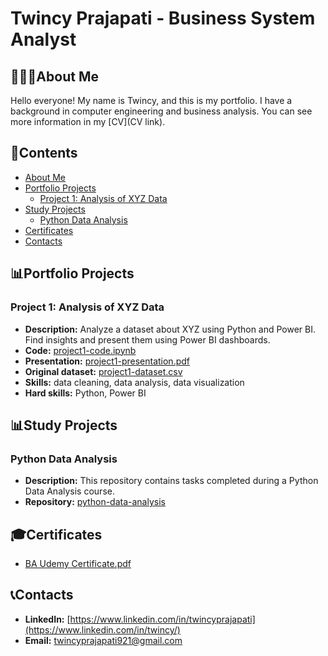 # Twincy Prajapati - Business System Analyst
## 👩🏻‍💻About Me
Hello everyone! My name is Twincy, and this is my portfolio. I have a background in computer engineering and business analysis. You can see more information in my [CV](CV link).

## 📃Contents
- [About Me](#about-me)
- [Portfolio Projects](#portfolio-projects)
  - [Project 1: Analysis of XYZ Data](#project-1-analysis-of-xyz-data)
- [Study Projects](#study-projects)
  - [Python Data Analysis](#python-data-analysis)
- [Certificates](#certificates)
- [Contacts](#contacts)

## 📊Portfolio Projects
### Project 1: Analysis of XYZ Data
- **Description:** Analyze a dataset about XYZ using Python and Power BI. Find insights and present them using Power BI dashboards.
- **Code:** [project1-code.ipynb](project1-code.ipynb)
- **Presentation:** [project1-presentation.pdf](project1-presentation.pdf)
- **Original dataset:** [project1-dataset.csv](project1-dataset.csv)
- **Skills:** data cleaning, data analysis, data visualization
- **Hard skills:** Python, Power BI

## 📊Study Projects
### Python Data Analysis
- **Description:** This repository contains tasks completed during a Python Data Analysis course.
- **Repository:** [python-data-analysis](python-data-analysis)

## 🎓Certificates
- [BA Udemy Certificate.pdf](https://github.com/Twincy-Prajapati/Twincy-Prajapati/blob/10e0413fe1fe878b8e5ed04b2de8dfe6df4dd695/BA%20Udemy%20Certificate.pdf)

## 📞Contacts
- **LinkedIn:** [https://www.linkedin.com/in/twincyprajapati](https://www.linkedin.com/in/twincy/)
- **Email:** twincyprajapati921@gmail.com

